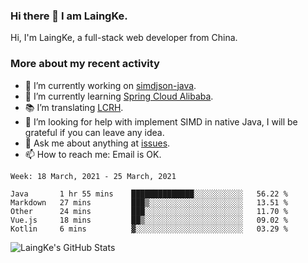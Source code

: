 ### Hi there 👋 I am LaingKe.

Hi, I'm LaingKe, a full-stack web developer from China.

### More about my recent activity

- 🔭 I’m currently working on [simdjson-java](https://github.com/laingke/simdjson-java).
- 🌱 I’m currently learning [Spring Cloud Alibaba](https://github.com/alibaba/spring-cloud-alibaba).
- :books: I’m translating [LCRH](https://github.com/LCTT/LCRH).
- 🤔 I’m looking for help with implement SIMD in native Java, I will be grateful if you can leave any idea.
- 💬 Ask me about anything at [issues](https://github.com/laingke/laingke/issues).
- 📫 How to reach me: Email is OK.

<!--START_SECTION:waka-->
```text
Week: 18 March, 2021 - 25 March, 2021

Java       1 hr 55 mins    ██████████████░░░░░░░░░░░   56.22 % 
Markdown   27 mins         ███▒░░░░░░░░░░░░░░░░░░░░░   13.51 % 
Other      24 mins         ███░░░░░░░░░░░░░░░░░░░░░░   11.70 % 
Vue.js     18 mins         ██▒░░░░░░░░░░░░░░░░░░░░░░   09.02 % 
Kotlin     6 mins          ▓░░░░░░░░░░░░░░░░░░░░░░░░   03.29 % 
```
<!--END_SECTION:waka-->

![LaingKe's GitHub Stats](https://github-readme-stats.vercel.app/api?username=laingke&show_icons=true&theme=nightowl&count_private=true)
